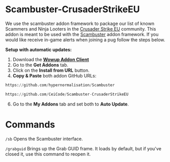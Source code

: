<div align="left">

# Scambuster-CrusaderStrikeEU

We use the scambuster addon framework to package our list of known Scammers and Ninja Looters in the [Crusader Strike EU](https://discord.gg/dsxYHXFucH) community. This addon is meant to be used with the [Scambuster](https://github.com/hypernormalisation/Scambuster) addon framework. If you would like receive in-game alerts when joining a pug follow the steps below.

**Setup with automatic updates:**
1. Download the **[Wowup Addon Client](https://wowup.io/)** 
2. Go to the **Get Addons** tab.
3. Click on the **Install from URL** button.
4. **Copy & Paste** both addon GitHub URLs:
```python
https://github.com/hypernormalisation/Scambuster
```
```python
https://github.com/CeiCode/Scambuster-CrusaderStrikeEU
```
6. Go to the **My Addons** tab and set both to **Auto Update**.

# Commands
```/sb```  Opens the Scambuster interface.

```/grabguid```  Brings up the Grab GUID frame. It loads by default, but if you've closed it, use this command to reopen it.
